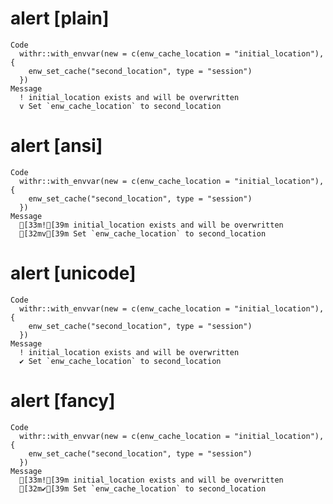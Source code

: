 # alert [plain]

    Code
      withr::with_envvar(new = c(enw_cache_location = "initial_location"), {
        enw_set_cache("second_location", type = "session")
      })
    Message
      ! initial_location exists and will be overwritten
      v Set `enw_cache_location` to second_location

# alert [ansi]

    Code
      withr::with_envvar(new = c(enw_cache_location = "initial_location"), {
        enw_set_cache("second_location", type = "session")
      })
    Message
      [33m![39m initial_location exists and will be overwritten
      [32mv[39m Set `enw_cache_location` to second_location

# alert [unicode]

    Code
      withr::with_envvar(new = c(enw_cache_location = "initial_location"), {
        enw_set_cache("second_location", type = "session")
      })
    Message
      ! initial_location exists and will be overwritten
      ✔ Set `enw_cache_location` to second_location

# alert [fancy]

    Code
      withr::with_envvar(new = c(enw_cache_location = "initial_location"), {
        enw_set_cache("second_location", type = "session")
      })
    Message
      [33m![39m initial_location exists and will be overwritten
      [32m✔[39m Set `enw_cache_location` to second_location

